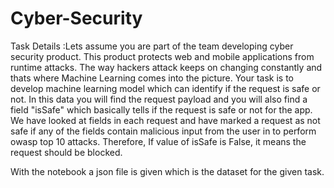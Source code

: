 # Cyber-Security

Task Details :Lets assume you are part of the team developing cyber security product. This product protects web and mobile applications from runtime attacks. The way hackers attack keeps on changing constantly and thats where Machine Learning comes into the picture. Your task is to develop machine learning model which can identify if the request is safe or not.
In this data you will find the request payload and you will also find a field "isSafe" which basically tells if the request is safe or not for the app. We have looked at fields in each request and have marked a request as not safe if any of the fields contain malicious input from the user in to perform owasp top 10 attacks. Therefore, If value of isSafe is False, it means the request should be blocked. 

With the notebook a json file is given which is the dataset for the given task.
